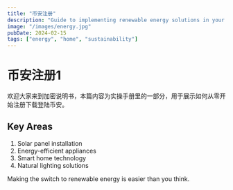 ```yaml
---
title: "币安注册"
description: "Guide to implementing renewable energy solutions in your home."
image: "/images/energy.jpg"
pubDate: 2024-02-15
tags: ["energy", "home", "sustainability"]
---
```


# 币安注册1

欢迎大家来到加密说明书，本篇内容为实操手册里的一部分，用于展示如何从零开始注册下载登陆币安。
## Key Areas

1. Solar panel installation
2. Energy-efficient appliances
3. Smart home technology
4. Natural lighting solutions

Making the switch to renewable energy is easier than you think.